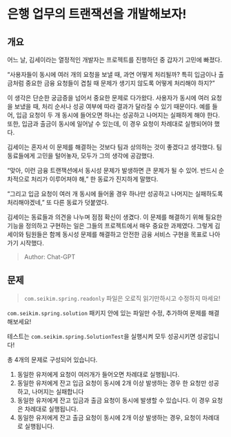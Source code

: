 # 은행 업무의 트랜잭션을 개발해보자!

## 개요

어느 날, 김세이라는 열정적인 개발자는 프로젝트를 진행하던 중 갑자기 고민에 빠졌다.

“사용자들이 동시에 여러 개의 요청을 보낼 때, 과연 어떻게 처리될까? 특히 입금이나 출금처럼 중요한 금융 요청들이 겹칠 때 문제가 생기지 않도록 어떻게 처리해야 하지?”

이 생각은 단순한 궁금증을 넘어서 중요한 문제로 다가왔다. 사용자가 동시에 여러 요청을 보냈을 때, 처리 순서나 성공 여부에 따라 결과가 달라질 수 있기 때문이다. 예를 들어, 입금 요청이 두 개 동시에 들어오면
하나는 성공하고 나머지는 실패하게 해야 한다. 또한, 입금과 출금이 동시에 일어날 수 있는데, 이 경우 요청이 차례대로 실행되어야 했다.

김세이는 혼자서 이 문제를 해결하는 것보다 팀과 상의하는 것이 좋겠다고 생각했다. 팀 동료들에게 고민을 털어놓자, 모두가 그의 생각에 공감했다.

“맞아, 이런 금융 트랜잭션에서 동시성 문제가 발생하면 큰 문제가 될 수 있어. 반드시 순차적으로 처리가 이루어져야 해,” 한 동료가 진지하게 말했다.

“그리고 입금 요청이 여러 개 동시에 들어올 경우 하나만 성공하고 나머지는 실패하도록 처리해야겠네,” 또 다른 동료가 덧붙였다.

김세이는 동료들과 의견을 나누며 점점 확신이 생겼다. 이 문제를 해결하기 위해 필요한 기능을 정의하고 구현하는 일은 그들의 프로젝트에서 매우 중요한 과제였다. 그렇게 김세이와 팀원들은 함께 동시성 문제를 해결하고
안전한 금융 서비스 구현을 목표로 나아가기 시작했다.

> Author: Chat-GPT

## 문제

> `com.seikim.spring.readonly` 파일은 오로직 읽기만하시고 수정하지 마세요!

`com.seikim.spring.solution` 패키지 안에 있는 파일만 수정, 추가하여 문제를 해결해보세요!

테스트는 `com.seikim.spring.SolutionTest`을 실행시켜 모두 성공시키면 성공입니다!

총 4개의 문제로 구성되어 있습니다.

1. 동일한 유저에게 요청이 여러개가 들어오면 차례대로 실행됩니다.
2. 동일한 유저에게 잔고 입금 요청이 동시에 2개 이상 발생하는 경우 한 요청만 성공하고, 나머지는 실패합니다
3. 동일한 유저에게 잔고 입금과 출금 요청이 동시에 발생할 수 있습니다. 이 경우 요청은 차례대로 실행됩니다.
4. 동일한 유저에게 잔고 출금 요청이 동시에 2개 이상 발생하는 경우, 요청이 차례대로 실행됩니다.